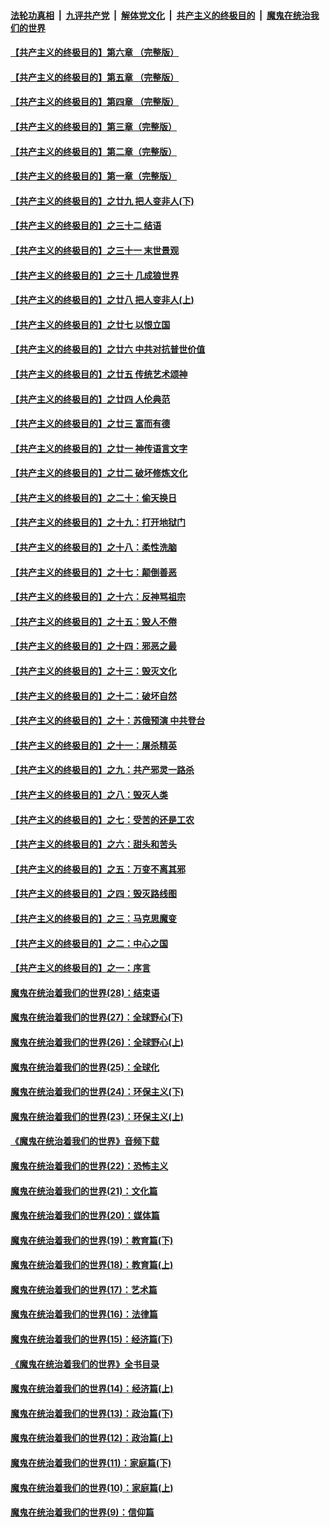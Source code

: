 ####  [法轮功真相](../../../../basic/blob/master/README.md?t=04112301) &nbsp;|&nbsp; [九评共产党](../../../../9ping.md/blob/master/README.md?t=04112301) &nbsp;|&nbsp; [解体党文化](../../../../jtdwh.md/blob/master/README.md?t=04112301)  &nbsp;|&nbsp; [共产主义的终极目的](../../../../gczydzjmd.md/blob/master/README.md?t=04112301) &nbsp;|&nbsp; [魔鬼在统治我们的世界](../../../../mgztzwmdsj.md/blob/master/README.md?t=04112301) 

#### [【共产主义的终极目的】第六章 （完整版）](../pages/nsc422/n11428913.md?t=04112301) 

#### [【共产主义的终极目的】第五章 （完整版）](../pages/nsc422/n11428912.md?t=04112301) 

#### [【共产主义的终极目的】第四章 （完整版）](../pages/nsc422/n11428907.md?t=04112301) 

#### [【共产主义的终极目的】第三章（完整版）](../pages/nsc422/n11428848.md?t=04112301) 

#### [【共产主义的终极目的】第二章（完整版）](../pages/nsc422/n11428831.md?t=04112301) 

#### [【共产主义的终极目的】第一章（完整版）](../pages/nsc422/n11417651.md?t=04112301) 

#### [【共产主义的终极目的】之廿九 把人变非人(下)](../pages/nsc422/n11344140.md?t=04112301) 

#### [【共产主义的终极目的】之三十二 结语](../pages/nsc422/n11360535.md?t=04112301) 

#### [【共产主义的终极目的】之三十一 末世景观](../pages/nsc422/n11351129.md?t=04112301) 

#### [【共产主义的终极目的】之三十 几成狼世界](../pages/nsc422/n11348280.md?t=04112301) 

#### [【共产主义的终极目的】之廿八 把人变非人(上)](../pages/nsc422/n11340492.md?t=04112301) 

#### [【共产主义的终极目的】之廿七 以恨立国](../pages/nsc422/n11336944.md?t=04112301) 

#### [【共产主义的终极目的】之廿六 中共对抗普世价值](../pages/nsc422/n11324785.md?t=04112301) 

#### [【共产主义的终极目的】之廿五 传统艺术颂神](../pages/nsc422/n11296396.md?t=04112301) 

#### [【共产主义的终极目的】之廿四 人伦典范](../pages/nsc422/n11296397.md?t=04112301) 

#### [【共产主义的终极目的】之廿三 富而有德](../pages/nsc422/n11283598.md?t=04112301) 

#### [【共产主义的终极目的】之廿一 神传语言文字](../pages/nsc422/n11263265.md?t=04112301) 

#### [【共产主义的终极目的】之廿二 破坏修炼文化](../pages/nsc422/n11245728.md?t=04112301) 

#### [【共产主义的终极目的】之二十：偷天换日](../pages/nsc422/n11238846.md?t=04112301) 

#### [【共产主义的终极目的】之十九：打开地狱门](../pages/nsc422/n11206376.md?t=04112301) 

#### [【共产主义的终极目的】之十八：柔性洗脑](../pages/nsc422/n11199994.md?t=04112301) 

#### [【共产主义的终极目的】之十七：颠倒善恶](../pages/nsc422/n11179782.md?t=04112301) 

#### [【共产主义的终极目的】之十六：反神骂祖宗](../pages/nsc422/n11166798.md?t=04112301) 

#### [【共产主义的终极目的】之十五：毁人不倦](../pages/nsc422/n11166792.md?t=04112301) 

#### [【共产主义的终极目的】之十四：邪恶之最](../pages/nsc422/n11150249.md?t=04112301) 

#### [【共产主义的终极目的】之十三：毁灭文化](../pages/nsc422/n11135227.md?t=04112301) 

#### [【共产主义的终极目的】之十二：破坏自然](../pages/nsc422/n11135214.md?t=04112301) 

#### [【共产主义的终极目的】之十：苏俄预演 中共登台](../pages/nsc422/n11118424.md?t=04112301) 

#### [【共产主义的终极目的】之十一：屠杀精英](../pages/nsc422/n11118442.md?t=04112301) 

#### [【共产主义的终极目的】之九：共产邪灵一路杀](../pages/nsc422/n11114139.md?t=04112301) 

#### [【共产主义的终极目的】之八：毁灭人类](../pages/nsc422/n11108503.md?t=04112301) 

#### [【共产主义的终极目的】之七：受苦的还是工农](../pages/nsc422/n11101809.md?t=04112301) 

#### [【共产主义的终极目的】之六：甜头和苦头](../pages/nsc422/n11096971.md?t=04112301) 

#### [【共产主义的终极目的】之五：万变不离其邪](../pages/nsc422/n11091285.md?t=04112301) 

#### [【共产主义的终极目的】之四：毁灭路线图](../pages/nsc422/n11086284.md?t=04112301) 

#### [【共产主义的终极目的】之三：马克思魔变](../pages/nsc422/n11061941.md?t=04112301) 

#### [【共产主义的终极目的】之二：中心之国](../pages/nsc422/n11047728.md?t=04112301) 

#### [【共产主义的终极目的】之一：序言](../pages/nsc422/n11086077.md?t=04112301) 

#### [魔鬼在统治着我们的世界(28)：结束语](../pages/nsc422/n10936246.md?t=04112301) 

#### [魔鬼在统治着我们的世界(27)：全球野心(下)](../pages/nsc422/n10928319.md?t=04112301) 

#### [魔鬼在统治着我们的世界(26)：全球野心(上)](../pages/nsc422/n10900318.md?t=04112301) 

#### [魔鬼在统治着我们的世界(25)：全球化](../pages/nsc422/n10788205.md?t=04112301) 

#### [魔鬼在统治着我们的世界(24)：环保主义(下)](../pages/nsc422/n10695307.md?t=04112301) 

#### [魔鬼在统治着我们的世界(23)：环保主义(上)](../pages/nsc422/n10688613.md?t=04112301) 

#### [《魔鬼在统治着我们的世界》音频下载](../pages/nsc422/n10635553.md?t=04112301) 

#### [魔鬼在统治着我们的世界(22)：恐怖主义](../pages/nsc422/n10614727.md?t=04112301) 

#### [魔鬼在统治着我们的世界(21)：文化篇](../pages/nsc422/n10597706.md?t=04112301) 

#### [魔鬼在统治着我们的世界(20)：媒体篇](../pages/nsc422/n10586579.md?t=04112301) 

#### [魔鬼在统治着我们的世界(19)：教育篇(下)](../pages/nsc422/n10564808.md?t=04112301) 

#### [魔鬼在统治着我们的世界(18)：教育篇(上)](../pages/nsc422/n10526970.md?t=04112301) 

#### [魔鬼在统治着我们的世界(17)：艺术篇](../pages/nsc422/n10499093.md?t=04112301) 

#### [魔鬼在统治着我们的世界(16)：法律篇](../pages/nsc422/n10485969.md?t=04112301) 

#### [魔鬼在统治着我们的世界(15)：经济篇(下)](../pages/nsc422/n10469975.md?t=04112301) 

#### [《魔鬼在统治着我们的世界》全书目录](../pages/nsc422/n10464261.md?t=04112301) 

#### [魔鬼在统治着我们的世界(14)：经济篇(上)](../pages/nsc422/n10457370.md?t=04112301) 

#### [魔鬼在统治着我们的世界(13)：政治篇(下)](../pages/nsc422/n10448270.md?t=04112301) 

#### [魔鬼在统治着我们的世界(12)：政治篇(上)](../pages/nsc422/n10444576.md?t=04112301) 

#### [魔鬼在统治着我们的世界(11)：家庭篇(下)](../pages/nsc422/n10440961.md?t=04112301) 

#### [魔鬼在统治着我们的世界(10)：家庭篇(上)](../pages/nsc422/n10435448.md?t=04112301) 

#### [魔鬼在统治着我们的世界(9)：信仰篇](../pages/nsc422/n10432159.md?t=04112301) 

